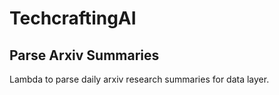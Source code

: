 # TechcraftingAI

## Parse Arxiv Summaries

Lambda to parse daily arxiv research summaries for data layer.

